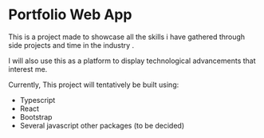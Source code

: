# Portfolio Web App
This is a project made to showcase all the skills i have gathered through side projects and time in the industry .

I will also use this as a platform to display technological advancements that interest me. 

Currently, This project will tentatively be built using:
- Typescript
- React
- Bootstrap
- Several javascript other packages (to be decided)
